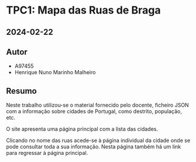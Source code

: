 # TPC1: Mapa das Ruas de Braga
## 2024-02-22

## Autor

- A97455
- Henrique Nuno Marinho Malheiro

## Resumo

Neste trabalho utilizou-se o material fornecido pelo docente, ficheiro JSON com a informação sobre cidades de Portugal, como destrito, população, etc.

O site apresenta uma página principal com a lista das cidades.

Clicando no nome das ruas acede-se à página individual da cidade onde se pode consultar toda a sua informação. Nesta página também há um link para regressar à página principal.